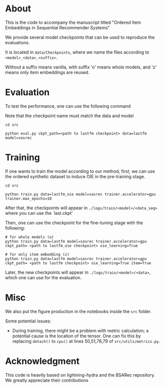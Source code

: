 # About

This is the code to accompany the manuscript titled "Ordered Item Embeddings in Sequential Recommender Systems"

We provide several model checkpoints that can be used to reproduce the evaluations.

It is located in `data/Checkpoints`, where we name the files according to `<model>_<data>_<suffix>`.

Without a suffix means vanilla, with suffix 'o' means whole models, and 'z' means only item embeddings are reused.

# Evaluation

To test the performance, one can use the following command

Note that the checkpoint name must match the data and model

```
cd src

python eval.py ckpt_path=<path to lastfm checkpoint> data=lastfm model=sasrec

```

# Training

If one wants to train the model according to our method, first, we can use the ordered synthetic dataset to induce OIE in the pre-training stage.

```
cd src

python train.py data=lastfm_oie model=sasrec trainer.accelerator=gpu trainer.max_epochs=10
```

After that, the checkpoints will appear in `./logs/train/<model>/<data_seq>` where you can use the `last.ckpt'

Then, one can use the checkpoint for the fine-tuning stage with the following:

```
# for whole models (o)
python train.py data=lastfm model=sasrec trainer.accelerator=gpu ckpt_path= <path to lastfm_oie checkpoint> oie_learning=True

# for only item embedding (z)
python train.py data=lastfm model=sasrec trainer.accelerator=gpu ckpt_path= <path to lastfm checkpoint> oie_learning=True item=True
```

Later, the new checkpoints will appear in `./logs/train/<model>/<data>`, which one can use for the evaluation.
# Misc

We also put the figure production in the notebooks inside the `src` folder.

Some potential issues: 
- During training, there might be a problem with metric calculation; a potential cause is the location of the tensor. One can fix this by replacing `detach()` to `cpu()` at lines 50,51,78,79 of `src/utils/metrics.py`.

# Acknowledgment

This code is heavily based on lightning-hydra and the BSARec repository. We greatly appreciate their contributions
